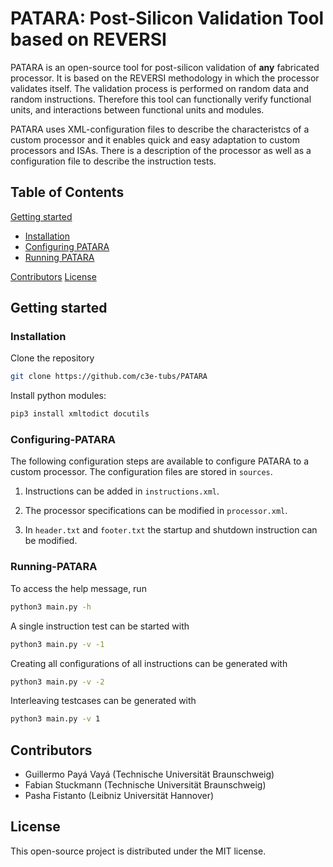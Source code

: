# PATARA: Post-Silicon Validation Tool based on REVERSI

PATARA is an open-source tool for post-silicon validation of **any** fabricated processor. 
It is based on the REVERSI methodology in which the processor validates itself. 
The validation process is performed on random data and random instructions.
Therefore this tool can functionally verify functional units, and interactions between functional units and modules.

PATARA uses XML-configuration files to describe the characteristcs of a custom processor and it enables quick and easy adaptation to custom processors and ISAs. 
There is a description of the  processor as well as a configuration file to describe the instruction tests.


## Table of Contents

[Getting started](#Getting-started)

- [Installation](#Installation)
- [Configuring PATARA](#Configuring-PATARA)
- [Running PATARA](#Running-PATARA)


[Contributors](#Contributors)
[License](#License)

## Getting started

### Installation
Clone the repository
```bash
git clone https://github.com/c3e-tubs/PATARA
```

Install python modules:
```bash
pip3 install xmltodict docutils
```

### Configuring-PATARA
The following configuration steps are available to configure PATARA to a custom processor.
The configuration files are stored in `sources`.

1. Instructions can be added in `instructions.xml`.

2. The processor specifications can be modified in `processor.xml`.

3. In `header.txt` and `footer.txt` the startup and shutdown instruction can be modified. 




### Running-PATARA
To access the help message, run 

```bash
python3 main.py -h 
```

A single instruction test can be started with
```bash
python3 main.py -v -1
```

Creating all configurations of all instructions can be generated with
```bash
python3 main.py -v -2
```

Interleaving testcases can be generated with
```bash
python3 main.py -v 1
```





## Contributors

- Guillermo Payá Vayá (Technische Universität Braunschweig)
- Fabian Stuckmann (Technische Universität Braunschweig)
- Pasha Fistanto (Leibniz Universität Hannover)

## License

This open-source project is distributed under the MIT license.

